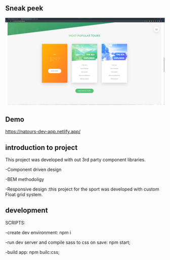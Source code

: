 
## Sneak peek
<img src="https://github.com/LazyAnTT/natours-dev-app/blob/main/public/section-tours.png" style="width:700px;" />

## Demo
https://natours-dev-app.netlify.app/

## introduction to project
This project was developed with out 3rd party component libraries. 

-Component driven design

-BEM methodoligy

-Responsive design :this project for the sport was developed with custom Float grid system. 


## development

SCRIPTS:

-create dev environment:
npm i

-run dev server and compile sass to css on save:
npm start;


-build app: 
npm builc:css;


